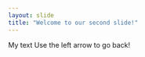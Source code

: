 ```yaml
---
layout: slide
title: "Welcome to our second slide!"
---
```


My text Use the left arrow to go back!

